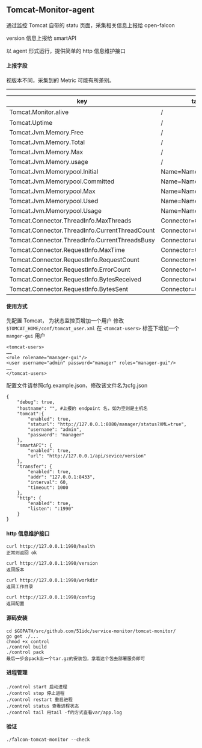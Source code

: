 ## Tomcat-Monitor-agent

通过监控 Tomcat 自带的 statu 页面，采集相关信息上报给 open-falcon

version 信息上报给 smartAPI

以 agent 形式运行，提供简单的 http 信息维护接口

#### 上报字段
视版本不同，采集到的 Metric 可能有所差别。

--------------------------------
| key |  tag | type | note |
|-----|------|------|------|
|Tomcat.Monitor.alive|/|GUAGE|监控 agent 存活状态|
|Tomcat.Uptime|/|GUAGE|Tomcat Uptime|
|Tomcat.Jvm.Memory.Free|/|GAUGE|Jvm.Memory.Free|
|Tomcat.Jvm.Memory.Total|/|GAUGE|Jvm.Memory.Total|
|Tomcat.Jvm.Memory.Max|/|GAUGE|Jvm.Memory.Max|
|Tomcat.Jvm.Memory.usage|/|GAUGE|(Total-Free)/Total|
|Tomcat.Jvm.Memorypool.Initial|Name=Name,Type=Type|GAUGE|Jvm.Memorypool.Initial|
|Tomcat.Jvm.Memorypool.Committed|Name=Name,Type=Type|GAUGE|Jvm.Memorypool.Committed|
|Tomcat.Jvm.Memorypool.Max|Name=Name,Type=Type|GAUGE|Jvm.Jvm.Memorypool.Max|
|Tomcat.Jvm.Memorypool.Used|Name=Name,Type=Type|GAUGE|Jvm.Jvm.Memorypool.Used|
|Tomcat.Jvm.Memorypool.Usage|Name=Name,Type=Type|GAUGE|Usage/Max|
|Tomcat.Connector.ThreadInfo.MaxThreads|Connector=Connector|GAUGE|Connector.ThreadInfo.MaxThreads|
|Tomcat.Connector.ThreadInfo.CurrentThreadCount|Connector=Connector|GAUGE|Connector.ThreadInfo.CurrentThreadCount|
|Tomcat.Connector.ThreadInfo.CurrentThreadsBusy|Connector=Connector|GAUGE|Connector.ThreadInfo.CurrentThreadsBusy|
|Tomcat.Connector.RequestInfo.MaxTime|Connector=Connector|GAUGE|Connector.RequestInfo.MaxTime|
|Tomcat.Connector.RequestInfo.RequestCount|Connector=Connector|COUNTER|Connector.RequestInfo.RequestCount|
|Tomcat.Connector.RequestInfo.ErrorCount|Connector=Connector|COUNTER|Connector.RequestInfo.ErrorCount|
|Tomcat.Connector.RequestInfo.BytesReceived|Connector=Connector|COUNTER|Connector.RequestInfo.BytesReceived|
|Tomcat.Connector.RequestInfo.BytesSent|Connector=Connector|COUNTER|Connector.RequestInfo.BytesSent|


#### 使用方式
先配置 Tomcat， 为状态监控页增加一个用户
修改 `$TOMCAT_HOME/conf/tomcat_user.xml`
在 `<tomcat-users>` 标签下增加一个 `manger-gui` 用户
```
<tomcat-users>
……
<role rolename="manager-gui"/>
<user username="admin" password="manager" roles="manager-gui"/>
……
</tomcat-users>
```

配置文件请参照cfg.example.json，修改该文件名为cfg.json

```
{
	"debug": true,
	"hostname": "", #上报的 endpoint 名，如为空则是主机名
	"tomcat":{
		"enabled": true,
		"staturl": "http://127.0.0.1:8080/manager/status?XML=true",
		"username": "admin",
		"password": "manager"
 	}, 
	"smartAPI": {
		"enabled": true,
		"url": "http://127.0.0.1/api/sevice/version"
	},
    "transfer": {
        "enabled": true,
        "addr": "127.0.0.1:8433",
        "interval": 60,
        "timeout": 1000
    },
    "http": {
        "enabled": true,
        "listen": ":1990"
    }
}

```

#### http 信息维护接口

```
curl http://127.0.0.1:1990/health
正常则返回 ok

curl http://127.0.0.1:1990/version
返回版本

curl http://127.0.0.1:1990/workdir
返回工作目录
 
curl http://127.0.0.1:1990/config
返回配置
```

#### 源码安装

```
cd $GOPATH/src/github.com/51idc/service-monitor/tomcat-monitor/
go get ./...
chmod +x control
./control build
./control pack
最后一步会pack出一个tar.gz的安装包，拿着这个包去部署服务即可

```

#### 进程管理

```
./control start 启动进程
./control stop 停止进程
./control restart 重启进程
./control status 查看进程状态
./control tail 用tail -f的方式查看var/app.log
```

#### 验证

```
./falcon-tomcat-monitor --check
```
